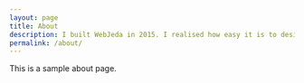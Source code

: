 ```yaml
---
layout: page
title: About
description: I built WebJeda in 2015. I realised how easy it is to design websites using proper tools and knowledge. This blog would be a beginners guide for web designing. Read more about me here. 
permalink: /about/
---
```


This is a sample about page.

